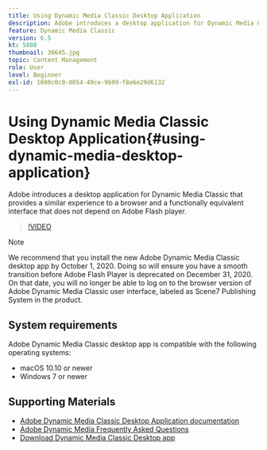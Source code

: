 ```yaml
---
title: Using Dynamic Media Classic Desktop Application
description: Adobe introduces a desktop application for Dynamic Media Classic users that no longer relies on Adobe Flash technology in the browser.
feature: Dynamic Media Classic
version: 6.5
kt: 5808
thumbnail: 36645.jpg
topic: Content Management
role: User
level: Beginner
exl-id: 1600c0c0-0054-49ce-9b99-f8e6e29d6132
---
```

# Using Dynamic Media Classic Desktop Application{#using-dynamic-media-desktop-application}

Adobe introduces a desktop application for Dynamic Media Classic that provides a similar experience to a browser and a functionally equivalent interface that does not depend on Adobe Flash player.

>[!VIDEO](https://video.tv.adobe.com/v/36645?quality=12&learn=on)

>[!NOTE]
>
> We recommend that you install the new Adobe Dynamic Media Classic desktop app by October 1, 2020. Doing so will ensure you have a smooth transition before Adobe Flash Player is deprecated on December 31, 2020. On that date, you will no longer be able to log on to the browser version of Adobe Dynamic Media Classic user interface, labeled as Scene7 Publishing System in the product.

## System requirements

Adobe Dynamic Media Classic desktop app is compatible with the following operating systems:

* macOS 10.10 or newer
* Windows 7 or newer

## Supporting Materials

* [Adobe Dynamic Media Classic Desktop Application documentation](https://experienceleague.adobe.com/docs/dynamic-media-classic/using/intro/dynamic-media-classic-desktop-app.html)
* [Adobe Dynamic Media Frequently Asked Questions](https://experienceleague.adobe.com/docs/dynamic-media-classic/using/new-ui-2020.html)
* [Download Dynamic Media Classic Desktop app](https://experienceleague.adobe.com/docs/dynamic-media-classic/using/new-ui-2020.html)
